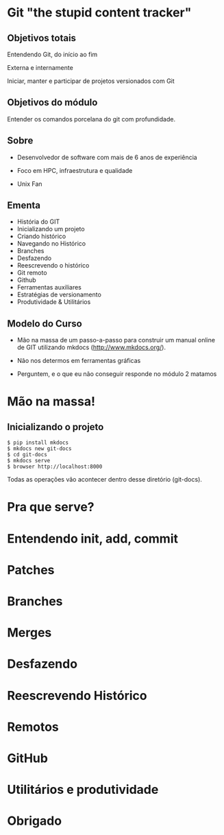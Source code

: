 Git "the stupid content tracker"
================================

Objetivos totais
----------------

Entendendo Git, do início ao fim

Externa e internamente

Iniciar, manter e participar de projetos versionados com Git 


Objetivos do módulo
-------------------

Entender os comandos porcelana do git com profundidade.

Sobre
-----

- Desenvolvedor de software com mais de 6 anos de experiência

- Foco em HPC, infraestrutura e qualidade

- Unix Fan

Ementa
------

- História do GIT
- Inicializando um projeto
- Criando histórico
- Navegando no Histórico
- Branches
- Desfazendo
- Reescrevendo o histórico
- Git remoto
- Github
- Ferramentas auxiliares
- Estratégias de versionamento
- Produtividade & Utilitários

Modelo do Curso
---------------

 - Mão na massa de um passo-a-passo para construir um manual online de GIT utilizando
     mkdocs (http://www.mkdocs.org/).

 - Não nos determos em ferramentas gráficas
 - Perguntem, e o que eu não conseguir responde no módulo 2 matamos


Mão na massa!
=============


Inicializando o projeto
-----------------------

```
$ pip install mkdocs
$ mkdocs new git-docs
$ cd git-docs
$ mkdocs serve
$ browser http://localhost:8000
```

Todas as operações vão acontecer dentro desse diretório (git-docs).

Pra que serve?
==============

Entendendo init, add, commit
============================

Patches
=======

Branches
========

Merges
======

Desfazendo
==========

Reescrevendo Histórico
======================

Remotos
=======

GitHub
======

Utilitários e produtividade
===========================

Obrigado
========

